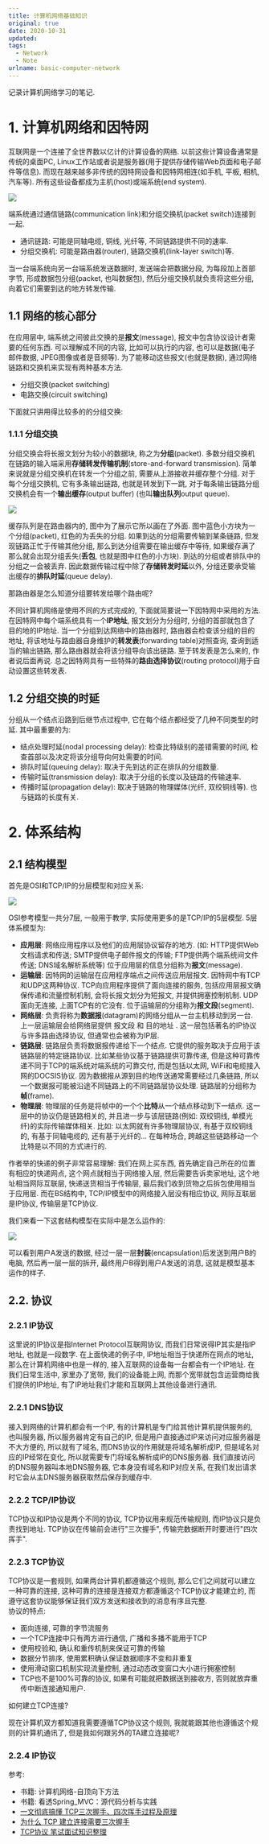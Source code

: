 ```yaml
---
title: 计算机网络基础知识
original: true
date: 2020-10-31
updated: 
tags: 
  - Network
  - Note
urlname: basic-computer-network
---
```

记录计算机网络学习的笔记. 
<!--more-->
# 1. 计算机网络和因特网

互联网是一个连接了全世界数以亿计的计算设备的网络. 以前这些计算设备通常是传统的桌面PC, Linux工作站或者说是服务器(用于提供存储传输Web页面和电子邮件等信息). 而现在越来越多非传统的因特网设备和因特网相连(如手机, 平板, 相机, 汽车等). 所有这些设备都成为主机(host)或端系统(end system). 

![](/picture/2020-10-31-17-32-02.png)

端系统通过通信链路(communication link)和分组交换机(packet switch)连接到一起. 
- 通讯链路: 可能是同轴电缆, 铜线, 光纤等, 不同链路提供不同的速率. 
- 分组交换机: 可能是路由器(router), 链路交换机(link-layer switch)等. 

当一台端系统向另一台端系统发送数据时, 发送端会把数据分段, 为每段加上首部字节, 形成数据包分组(packet, 也叫数据包), 然后分组交换机就负责将这些分组, 向着它们需要到达的地方转发传输. 

## 1.1 网络的核心部分

在应用层中, 端系统之间彼此交换的是**报文**(message), 报文中包含协议设计者需要的任何东西. 可以理解成不同的内容, 比如可以执行的内容, 也可以是数据(电子邮件数据, JPEG图像或者是音频等). 为了能移动这些报文(也就是数据), 通过网络链路和交换机来实现有两种基本方法. 
- 分组交换(packet switching)
- 电路交换(circuit switching)

下面就只讲用得比较多的的分组交换: 

### 1.1.1 分组交换

分组交换会将长报文划分为较小的数据块, 称之为**分组**(packet). 多数分组交换机在链路的输入端采用**存储转发传输机制**(store-and-forward transmission). 简单来说就是分组交换机在转发一个分组之前, 需要从上游接收并缓存整个分组. 对于每个分组交换机, 它有多条输出链路, 也就是转发到下一跳, 对于每条输出链路分组交换机会有一个**输出缓存**(output buffer) (也叫**输出队列**output queue). 

![](/picture/2020-10-31-19-58-42.png)

缓存队列是在路由器内的, 图中为了展示它所以画在了外面. 图中蓝色小方块为一个分组(packet), 红色的为丢失的分组. 
如果到达的分组需要传输到某条链路, 但发现链路正忙于传输其他分组, 那么到达分组需要在输出缓存中等待, 如果缓存满了那么就会出现分组丢失(**丢包**, 也就是图中红色的小方块). 到达的分组或者排队中的分组之一会被丢弃. 
因此数据传输过程中除了**存储转发时延**以外, 分组还要承受输出缓存的**排队时延**(queue delay). 

那路由器是怎么知道分组要转发给哪个路由呢? 

不同计算机网络是使用不同的方式完成的, 下面就简要说一下因特网中采用的方法. 
在因特网中每个端系统具有一个**IP地址**, 报文划分为分组时, 分组的首部就包含了目的地的IP地址. 当一个分组到达网络中的路由器时, 路由器会检查该分组的目的地址, 将该地址与路由器自身维护的**转发表**(forwarding table)对照查询, 查询到适当的输出链路, 那么路由器就会将该分组导向该出链路. 
至于转发表是怎么来的, 作者说后面再说. 总之因特网具有一些特殊的**路由选择协议**(routing protocol)用于自动设置这些转发表. 

## 1.2 分组交换的时延

分组从一个结点沿路到后继节点过程中, 它在每个结点都经受了几种不同类型的时延. 其中最重要的为: 
- 结点处理时延(nodal processing delay): 检查比特级别的差错需要的时间, 检查首部以及决定将该分组导向何处需要的时间. 
- 排队时延(queuing delay): 取决于先到达的正在排队的分组数量. 
- 传输时延(transmission delay): 取决于分组的长度以及链路的传输速率. 
- 传播时延(propagation delay): 取决于链路的物理媒体(光纤, 双绞铜线等). 也与链路的长度有关. 

# 2. 体系结构

##  2.1 结构模型

首先是OSI和TCP/IP的分层模型和对应关系: 

![](/picture/2020-10-30-23-59-13.png)

OSI参考模型一共分7层, 一般用于教学, 实际使用更多的是TCP/IP的5层模型. 5层体系模型为: 
- **应用层**: 网络应用程序以及他们的应用层协议留存的地方. (如: HTTP提供Web文档请求和传送; SMTP提供电子邮件报文的传输; FTP提供两个端系统间文件传送; DNS域名解析系统等) 位于应用层的信息分组称为**报文**(message). 
- **运输层**: 因特网的运输层在应用程序端点之间传送应用层报文. 因特网中有TCP和UDP这两种协议. TCP向应用程序提供了面向连接的服务, 包括应用层报文确保传递和流量控制机制, 会将长报文划分为短报文, 并提供拥塞控制机制. UDP面向无连接, 上面TCP有的它没有. 位于运输层的分组称为**报文段**(segment). 
- **网络层**: 负责将称为**数据报**(datagram)的网络分组从一台主机移动到另一台. 上一层运输层会给网络层提供 报文段 和 目的地址 . 这一层包括著名的IP协议与许多路由选择协议, 但通常也会被称为IP层. 
- **链路层**: 链路层负责将数据报传递给下一个结点. 它提供的服务取决于应用于该链路层的特定链路协议. 比如某些协议基于链路提供可靠传递, 但是这种可靠传递不同于TCP的端系统对端系统的可靠交付, 而是包括以太网, WiFi和电缆接入网的DOCSIS协议. 因为数据报从源到目的地传送通常需要经过几条链路, 所以一个数据报可能被沿途不同链路上的不同链路层协议处理. 链路层的分组称为**帧**(frame). 
- **物理层**: 物理层的任务是将帧中的一个个**比特**从一个结点移动到下一结点. 这一层中的协议仍是链路相关的, 并且进一步与该层链路(例如: 双绞铜线, 单模光纤)的实际传输媒体相关. 比如: 以太网就有许多物理层协议, 有基于双绞铜线的, 有基于同轴电缆的, 还有基于光纤的... 在每种场合, 跨越这些链路移动一个比特是以不同的方式进行的. 

作者举的快递的例子非常容易理解: 我们在网上买东西, 首先确定自己所在的位置有相应的快递网点, 这个网点就相当于网络接入层, 然后需要告诉卖家地址, 这个地址相当网际互联层, 快递送货相当于传输层, 最后我们收到货物之后拆包使用相当于应用层. 
而在BS结构中, TCP/IP模型中的网络接入层没有相应协议, 网际互联层是IP协议, 传输层是TCP协议. 

我们来看一下这套结构模型在实际中是怎么运作的: 

![](/picture/2020-10-31-13-05-39.png)

可以看到用户A发送的数据, 经过一层一层**封装**(encapsulation)后发送到用户B的电脑, 然后再一层一层的拆开, 最终用户B得到用户A发送的消息, 这就是模型基本运作的样子. 

## 2.2. 协议

### 2.2.1 IP协议

这里说的IP协议是指Internet Protocol互联网协议, 而我们日常说得IP其实是指IP地址, 也就是一段数字. 在上面快递的例子中, IP地址相当于快递所在网点的地址, 那么在计算机网络中也是一样的, 接入互联网的设备每一台都会有一个IP地址. 在我们日常生活中, 家里办了宽带, 我们的设备能上网, 而那个宽带就包含运营商给我们提供的IP地址, 有了IP地址我们才能和互联网上其他设备进行通讯. 

### 2.2.1 DNS协议

接入到网络的计算机都会有一个IP, 有的计算机是专门给其他计算机提供服务的, 也叫服务器, 所以服务器肯定有自己的IP, 但是用户直接通过IP来访问对应服务器是不大方便的, 所以就有了域名, 而DNS协议的作用就是将域名解析成IP, 但是域名对应的IP经常在变化, 所以就需要专门将域名解析成IP的DNS服务器. 我们直接访问的DNS服务器叫本地DNS服务器, 它本身没有域名和IP对应关系, 在我们发出请求时它会从主DNS服务器获取然后保存到缓存中. 

### 2.2.2 TCP/IP协议

TCP协议和IP协议是两个不同的协议, TCP协议用来规范传输规则, 而IP协议只是负责找到地址. TCP协议在传输前会进行"三次握手", 传输完数据断开时要进行"四次挥手". 

### 2.2.3 TCP协议

TCP协议是一套规则, 如果两台计算机都遵循这个规则, 那么它们之间就可以建立一种可靠的连接, 这种可靠的连接是连接双方都遵循这个TCP协议才能建立的, 而遵守这套协议能够保证我们双方发送和接收到的消息有序且完整.  
协议的特点: 
- 面向连接, 可靠的字节流服务
- 一个TCP连接中只有两方进行通信, 广播和多播不能用于TCP
- 使用校验和, 确认和重传机制来保证可靠的传输
- 数据分节排序, 使用累积确认保证数据顺序不变和非重复
- 使用滑动窗口机制实现流量控制, 通过动态改变窗口大小进行拥塞控制 
- TCP也不是100%可靠的协议, 如果有可能就把数据送到接收方, 否则就放弃重传中断连接通知用户. 

如何建立TCP连接? 

现在计算机双方都知道我需要遵循TCP协议这个规则, 我就能跟其他也遵循这个规则的计算机通讯了, 但是我如何跟另外的TA建立连接呢? 



### 2.2.4 IP协议





参考: 
- 书籍: 计算机网络-自顶向下方法
- 书籍: 看透Spring_MVC：源代码分析与实践
- [一文彻底搞懂 TCP三次握手、四次挥手过程及原理 ](https://juejin.im/post/6844904070000410631)
- [为什么 TCP 建立连接需要三次握手](https://draveness.me/whys-the-design-tcp-three-way-handshake/)
- [TCP协议 笔试面试知识整理](https://hit-alibaba.github.io/interview/basic/network/TCP.html)
